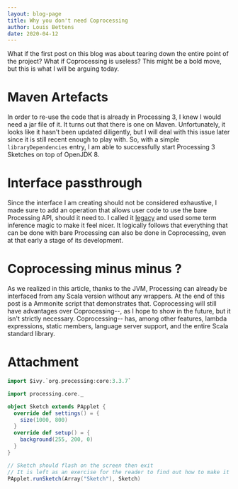 ```yaml
---
layout: blog-page
title: Why you don't need Coprocessing
author: Louis Bettens
date: 2020-04-12
---
```


What if the first post on this blog was
about tearing down the entire point of the project?
What if Coprocessing is useless?
This might be a bold move, but
this is what I will be arguing today.

# Maven Artefacts
In order to re-use the code that is already in Processing 3,
I knew I would need a jar file of it.
It turns out that there is one on Maven.
Unfortunately, it looks like it hasn't been updated diligently,
but I will deal with this issue later
since it is still recent enough to play with.
So, with a simple `libraryDependencies` entry,
I am able to successfully start Processing 3 Sketches
on top of OpenJDK 8.

# Interface passthrough
Since the interface I am creating should not be considered exhaustive,
I made sure to add an operation that allows user code to use the bare Processing API, should it need to.
I called it [legacy](coprocessing.legacy)
and used some term inference magic to make it feel nicer.
It logically follows that
everything that can be done with bare Processing
can also be done in Coprocessing,
even at that early a stage of its development.

# Coprocessing minus minus ?
As we realized in this article,
thanks to the JVM,
Processing can already be interfaced from any Scala version without any wrappers.
At the end of this post is a Ammonite script that demonstrates that.
Coprocessing will still have advantages over Coprocessing--,
as I hope to show in the future,
but it isn't strictly necessary.
Coprocessing-- has,
among other features,
lambda expressions,
static members,
language server support,
and the entire Scala standard library.

# Attachment
```scala
import $ivy.`org.processing:core:3.3.7`

import processing.core._

object Sketch extends PApplet {
  override def settings() = {
    size(1000, 800)
  }
  override def setup() = {
    background(255, 200, 0)
  }
}

// Sketch should flash on the screen then exit
// It is left as an exercise for the reader to find out how to make it stay open
PApplet.runSketch(Array("Sketch"), Sketch)
```
